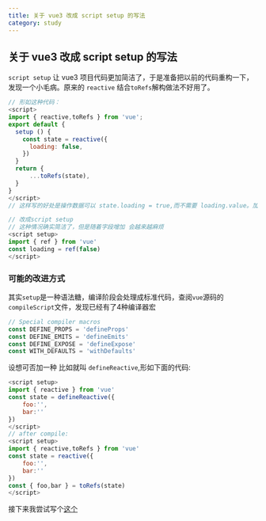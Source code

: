 ```yaml
---
title: 关于 vue3 改成 script setup 的写法  
category: study  
---
```


## 关于 vue3 改成 script setup 的写法    

`script setup` 让 vue3 项目代码更加简洁了，于是准备把以前的代码重构一下，发现一个小毛病。原来的 `reactive` 结合`toRefs`解构做法不好用了。  

```javascript
// 形如这种代码：
<script>
import { reactive,toRefs } from 'vue';
export default {
  setup () {
    const state = reactive({
      loading: false,
    })
  }
  return {
      ...toRefs(state),
  }
}
</script>  
// 这样写的好处是操作数据可以 state.loading = true,而不需要 loading.value。加字段也很方便  

// 改成script setup
// 这种情况确实简洁了，但是随着字段增加 会越来越麻烦  
<script setup>
import { ref } from 'vue'
const loading = ref(false)
</script>
```

### 可能的改进方式  

其实`setup`是一种语法糖，编译阶段会处理成标准代码，查阅`vue`源码的`compileScript`文件，发现已经有了4种编译器宏  
```javascript
// Special compiler macros
const DEFINE_PROPS = 'defineProps'
const DEFINE_EMITS = 'defineEmits'
const DEFINE_EXPOSE = 'defineExpose'
const WITH_DEFAULTS = 'withDefaults'
```
设想可否加一种 比如就叫 `defineReactive`,形如下面的代码:  

```javascript
<script setup>
import { reactive } from 'vue'
const state = defineReactive({
    foo:'',
    bar:''
})
</script>
// after compile:
<script setup>
import { reactive,toRefs } from 'vue'
const state = reactive({
    foo:'',
    bar:''
})
const { foo,bar } = toRefs(state)
</script>
```
接下来我尝试写个[这个](/blog/20220416_viteplugin_definereactive.html)  